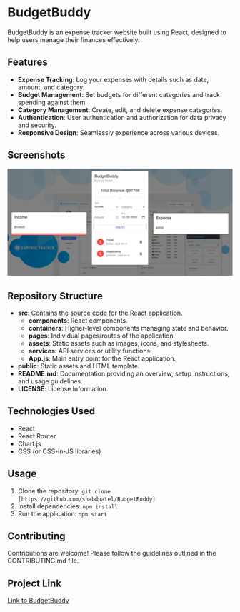 # BudgetBuddy

BudgetBuddy is an expense tracker website built using React, designed to help users manage their finances effectively.

## Features

- **Expense Tracking**: Log your expenses with details such as date, amount, and category.
- **Budget Management**: Set budgets for different categories and track spending against them.
- **Category Management**: Create, edit, and delete expense categories.
- **Authentication**: User authentication and authorization for data privacy and security.
- **Responsive Design**: Seamlessly experience across various devices.

## Screenshots

![Screenshot 1](/public/screenshot.png)
 

## Repository Structure

- **src**: Contains the source code for the React application.
  - **components**: React components.
  - **containers**: Higher-level components managing state and behavior.
  - **pages**: Individual pages/routes of the application.
  - **assets**: Static assets such as images, icons, and stylesheets.
  - **services**: API services or utility functions.
  - **App.js**: Main entry point for the React application.
- **public**: Static assets and HTML template.
- **README.md**: Documentation providing an overview, setup instructions, and usage guidelines.
- **LICENSE**: License information.

## Technologies Used

- React
- React Router
- Chart.js
- CSS (or CSS-in-JS libraries)

## Usage

1. Clone the repository: `git clone [https://github.com/shabdpatel/BudgetBuddy]`
2. Install dependencies: `npm install`
3. Run the application: `npm start`

## Contributing

Contributions are welcome! Please follow the guidelines outlined in the CONTRIBUTING.md file.

## Project Link

[Link to BudgetBuddy](https://shabdbudgetbudy.netlify.app/)
